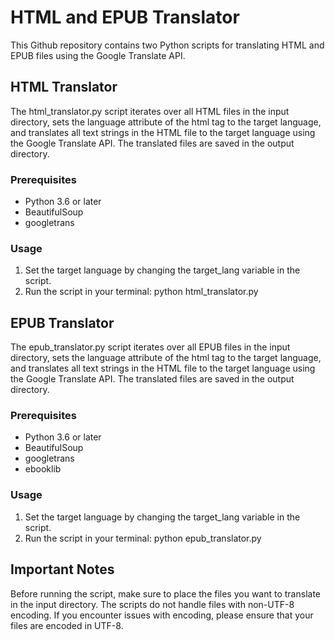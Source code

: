 # HTML and EPUB Translator
This Github repository contains two Python scripts for translating HTML and EPUB files using the Google Translate API.

## HTML Translator
The html_translator.py script iterates over all HTML files in the input directory, sets the language attribute of the html tag to the target language, and translates all text strings in the HTML file to the target language using the Google Translate API. The translated files are saved in the output directory.

### Prerequisites
- Python 3.6 or later
- BeautifulSoup
- googletrans

### Usage
1. Set the target language by changing the target_lang variable in the script.
2. Run the script in your terminal: python html_translator.py

## EPUB Translator
The epub_translator.py script iterates over all EPUB files in the input directory, sets the language attribute of the html tag to the target language, and translates all text strings in the HTML file to the target language using the Google Translate API. The translated files are saved in the output directory.

### Prerequisites
- Python 3.6 or later
- BeautifulSoup
- googletrans
- ebooklib

### Usage
1. Set the target language by changing the target_lang variable in the script.
2. Run the script in your terminal: python epub_translator.py

## Important Notes
Before running the script, make sure to place the files you want to translate in the input directory.
The scripts do not handle files with non-UTF-8 encoding. If you encounter issues with encoding, please ensure that your files are encoded in UTF-8.
